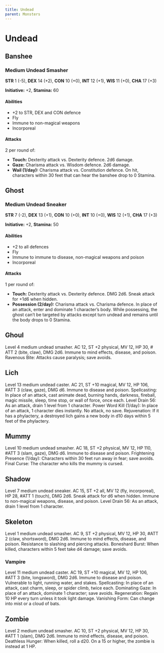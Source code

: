 ```yaml
---
title: Undead
parent: Monsters
---
```


# Undead

## Banshee

### Medium Undead Smasher
**STR** 1 (-5), **DEX** 14 (+2), **CON** 10 (+0), **INT** 12 (+1), **WIS** 11 (+0), **CHA** 17 (+3)

**Initiative:** +2, **Stamina:** 60

#### Abilities
* +2 to STR, DEX and CON defence
* Fly
* Immune to non-magical weapons
* Incorporeal

#### Attacks
2 per round of:
* **Touch:** Dexterity attack vs. Dexterity defence. 2d6 damage.
* **Gaze:** Charisma attack vs. Wisdom defence. 2d6 damage.
* **Wail (1/day):** Charisma attack vs. Constitution defence. On hit, characters within 30 feet that can hear the banshee drop to 0 Stamina.

## Ghost

### Medium Undead Sneaker
**STR** 7 (-2), **DEX** 13 (+1), **CON** 10 (+0), **INT** 10 (+0), **WIS** 12 (+1), **CHA** 17 (+3)

**Initiative:** +2, **Stamina:** 50

#### Abilities
* +2 to all defences
* Fly
* Immune to immune to disease, non-magical weapons and poison
* Incorporeal

#### Attacks
1 per round of:
* **Touch:** Dexterity attack vs. Dexterity defence. DMG 2d6. Sneak attack for +1d6 when hidden.
* **Possession (2/day):** Charisma attack vs. Charisma defence. In place of an attack, enter and dominate 1 character’s body. While possessing, the ghost can’t be targeted by attacks except turn undead and remains until the body drops to 0 Stamina.

## Ghoul
Level 4 medium undead smasher. AC 12, ST +2 physical, MV 12, HP 30, # ATT 2 (bite, claw), DMG 2d6. Immune to mind effects, disease, and poison. Ravenous Bite: Attacks cause paralysis; save avoids.

## Lich
Level 13 medium undead caster. AC 21, ST +10 magical, MV 12, HP 106, #ATT 3 (claw, gaze), DMG d6. Immune to disease and poison. Spellcasting: In place of an attack, cast animate dead, burning hands, darkness, fireball, magic missile, sleep, time stop, or wall of force, once each. Level Drain 56: As an attack, drain 1 level from 1 character. Power Word Kill (1/day): In place of an attack, 1 character dies instantly. No attack, no save. Rejuvenation: If it has a phylactery, a destroyed lich gains a new body in d10 days within 5 feet of the phylactery.

## Mummy
Level 10 medium undead smasher. AC 18, ST +2 physical, MV 12, HP 110, #ATT 3 (slam, gaze), DMG d6. Immune to disease and poison. Frightening Presence (1/day): Characters within 30 feet run away in fear; save avoids. Final Curse: The character who kills the mummy is cursed.

## Shadow
Level 7 medium undead sneaker. AC 15, ST +2 all, MV 12 (fly, incorporeal), HP 28, #ATT 1 (touch), DMG 2d6. Sneak attack for d6 when hidden. Immune to non-magical weapons, disease, and poison. Level Drain 56: As an attack, drain 1 level from 1 character.

## Skeleton
Level 1 medium undead smasher. AC 9, ST +2 physical, MV 12, HP 30, #ATT 2 (claw, shortsword), DMG 2d6. Immune to mind effects, disease, and poison. Resistance to slashing and piercing attacks. Boneshard Burst: When killed, characters within 5 feet take d4 damage; save avoids.

### Vampire
Level 11 medium undead caster. AC 19, ST +10 magical, MV 12, HP 106, #ATT 3 (bite, longsword), DMG 2d6. Immune to disease and poison. Vulnerable to light, running water, and stakes. Spellcasting: In place of an attack, cast charm, sleep, or spider climb, twice each. Dominating Gaze: In place of an attack, dominate 1 character; save avoids. Regeneration: Regain 10 HP every turn unless it took light damage. Vanishing Form: Can change into mist or a cloud of bats.

## Zombie
Level 2 medium undead smasher. AC 10, ST +2 physical, MV 12, HP 30, #ATT 1 (slam), DMG 2d6. Immune to mind effects, disease, and poison. Deathless Hunger: When killed, roll a d20. On a 15 or higher, the zombie is instead at 1 HP.